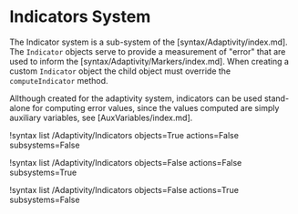 # Indicators System

The Indicator system is a sub-system of the [syntax/Adaptivity/index.md]. The `Indicator` objects
serve to provide a measurement of "error" that are used to inform the
[syntax/Adaptivity/Markers/index.md]. When creating a custom `Indicator` object the child object
must override the `computeIndicator` method.

Allthough created for the adaptivity system, indicators can be used stand-alone for computing error
values, since the values computed are simply auxiliary variables, see [AuxVariables/index.md].


!syntax list /Adaptivity/Indicators objects=True actions=False subsystems=False

!syntax list /Adaptivity/Indicators objects=False actions=False subsystems=True

!syntax list /Adaptivity/Indicators objects=False actions=True subsystems=False
